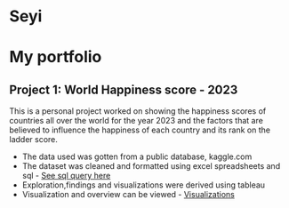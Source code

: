 # Seyi
# My portfolio
## Project 1: World Happiness score - 2023
This is a personal project worked on showing the happiness scores of countries all over the world for the year 2023 and the factors that are believed to influence the happiness of each country and its rank on the ladder score. 
* The data used was gotten from a public database, kaggle.com
* The dataset was cleaned and formatted using excel spreadsheets and sql - [See sql query here](https://github.com/SEYI-FASE/world_record_2023_sql.git)
* Exploration,findings and visualizations were derived using tableau
* Visualization and overview can be viewed - [Visualizations](https://public.tableau.com/views/WorldHappinessRecord-2023/Dashboard1?:language=en-US&:display_count=n&:origin=viz_share_link)
